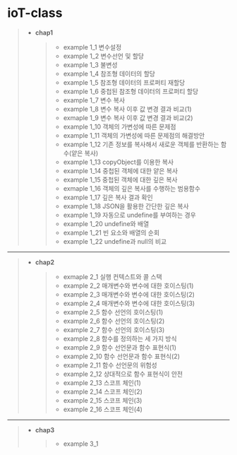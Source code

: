 # ioT-class

> - __chap1__
>    > * example 1_1 변수설정
>    > * example 1_2 변수선언 및 할당
>    > * example 1_3 불변성
>    > * example 1_4 참조형 데이터의 할당
>    > * example 1_5 참조형 데이터의 프로퍼티 재할당
>    > * example 1_6 중첩된 참조형 데이터의 프로퍼티 할당
>    > * example 1_7 변수 복사
>    > * example 1_8 변수 복사 이후 값 변경 결과 비교(1)
>    > * exmaple 1_9 변수 복사 이후 값 변경 결과 비교(2)
>    > * example 1_10 객체의 가변성에 따른 문제점
>    > * example 1_11 객체의 가변성에 따른 문제점의 해결방안
>    > * example 1_12 기존 정보를 복사해서 새로운 객체를 반환하는 함수(얕은 복사)
>    > * example 1_13 copyObject를 이용한 복사
>    > * example 1_14 중첩된 객체에 대한 얕은 복사
>    > * example 1_15 중첩된 객체에 대한 깊은 복사
>    > * exmaple 1_16 객체의 깊은 복사를 수행하는 범용함수
>    > * example 1_17 깊은 복사 결과 확인
>    > * example 1_18 JSON을 활용한 간단한 깊은 복사
>    > * example 1_19 자동으로 undefine를 부여하는 경우
>    > * example 1_20 undefine와 배열
>    > * example 1_21 빈 요소와 배열의 순회
>    > * example 1_22 undefine과 null의 비교
--------------------------------------------------------------------------------------
> * __chap2__
>   > * exmaple 2_1 실행 컨텍스트와 콜 스택
>   > * example 2_2 매개변수와 변수에 대한 호이스팅(1)
>   > * example 2_3 매개변수와 변수에 대한 호이스팅(2)
>   > * example 2_4 매개변수와 변수에 대한 호이스팅(3)
>   > * example 2_5 함수 선언의 호이스팅(1)
>   > * example 2_6 함수 선언의 호이스팅(2)
>   > * example 2_7 함수 선언의 호이스팅(3)
>   > * example 2_8 함수를 정의하는 세 가지 방식
>   > * example 2_9 함수 선언문과 함수 표현식(1)
>   > * example 2_10 함수 선언문과 함수 표현식(2)
>   > * example 2_11 함수 선언문의 위험성
>   > * example 2_12 상대적으로 함수 표현식이 안전
>   > * example 2_13 스코프 체인(1)
>   > * example 2_14 스코프 체인(2)
>   > * example 2_15 스코프 체인(3)
>   > * example 2_16 스코프 체인(4)
---------------------------------------------------------------------------------------------
> * __chap3__
>   > * example 3_1 
